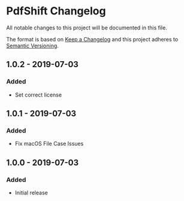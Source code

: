 # PdfShift Changelog

All notable changes to this project will be documented in this file.

The format is based on [Keep a Changelog](http://keepachangelog.com/) and this project adheres to [Semantic Versioning](http://semver.org/).

## 1.0.2 - 2019-07-03
### Added
- Set correct license

## 1.0.1 - 2019-07-03
### Added
- Fix macOS File Case Issues

## 1.0.0 - 2019-07-03
### Added
- Initial release
